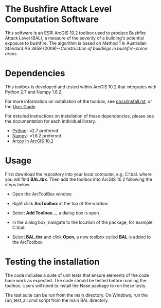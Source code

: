 The Bushfire Attack Level Computation Software 
==============================================

This software is an ESRI ArcGIS 10.2 toolbox used to produce Bushfire Attack Level (BAL), a measure of the severity of a building's potential exposure to bushfire. The algorithm is based on Method 1 in Australian Standard AS 3959 (2009)--*Construction of buildings in bushfire-prone areas*.

Dependencies 
============
This toolbox is developed and tested within ArcGIS 10.2 that integrates with Python 2.7 and Numpy 1.6.2.

For more information on installation of the toolbox, see [docs/install.rst](https://github.com/GeoscienceAustralia/BAL/blob/master/docs/install.rst), or the [User Guide](https://github.com/GeoscienceAustralia/BAL/blob/master/docs/BAL.pdf).

For detailed instructions on installation of these dependencies, please see the documentation for each individual library.

* [Python](https://www.python.org/)- v2.7 preferred
* [Numpy](http://www.numpy.org/)- v1.6.2 preferred
* [Arcpy in ArcGIS 10.2](http://resources.arcgis.com/en/help/main/10.2/index.html#//000v000000v7000000/)

Usage
===== 

First download the repository into your local computer, e.g. C:\\bal. where you will find **BAL.tbx**. Then add the toolbox into ArcGIS 10.2 following the steps below:

* Open the ArcToolBox window. 

* Right click **ArcToolbox** at the top of the window.

* Select **Add Toolbox...**, a dialog box is open. 

* In the dialog box, navigate to the location of the package, for example C:\\bal.

* Select **BAL.tbx** and click **Open**, a new toolbox called **BAL** is added to the ArcToolbox. 

Testing the installation
========================

The code includes a suite of unit tests that ensure elements of the code base work as expected. The code should be tested before running the toolbox. Users will need to install the Nose package to run these tests.

The test suite can be run from the main directory. On Windows, run the run_test_all.cmd script from the main BAL directory.




